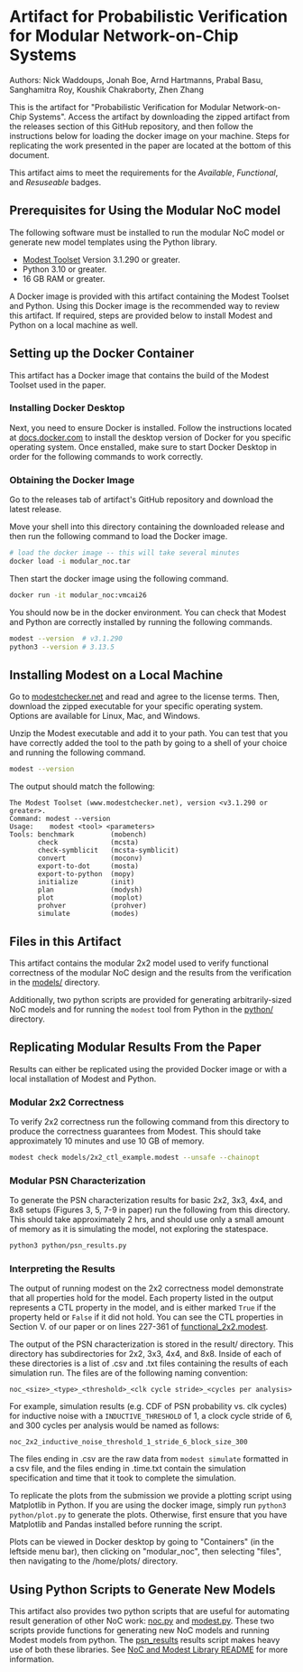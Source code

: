 # Artifact for Probabilistic Verification for Modular Network-on-Chip Systems

Authors: Nick Waddoups, Jonah Boe, Arnd Hartmanns, Prabal Basu, Sanghamitra Roy,
Koushik Chakraborty, Zhen Zhang

This is the artifact for "Probabilistic Verification for Modular Network-on-Chip
Systems". Access the artifact by downloading the zipped artifact from the releases
section of this GitHub repository, and then follow the instructions below for loading
the docker image on your machine. Steps for replicating the work presented in the paper
are located at the bottom of this document.

This artifact aims to meet the requirements for the _Available_, _Functional_, and
_Resuseable_ badges.

## Prerequisites for Using the Modular NoC model

The following software must be installed to run the modular NoC model or generate
new model templates using the Python library.

- [Modest Toolset](https://www.modestchecker.net/) Version 3.1.290 or greater.
- Python 3.10 or greater.
- 16 GB RAM or greater.

A Docker image is provided with this artifact containing the Modest Toolset and
Python. Using this Docker image is the recommended way to review this artifact.
If required, steps are provided below to install Modest and Python on a local
machine as well.

## Setting up the Docker Container

This artifact has a Docker image that contains the build of the Modest Toolset used in
the paper.

### Installing Docker Desktop

Next, you need to ensure Docker is installed. Follow the instructions located at
[docs.docker.com](https://docs.docker.com/desktop/) to install the desktop version of
Docker for you specific operating system. Once enstalled, make sure to start Docker
Desktop in order for the following commands to work correctly.

### Obtaining the Docker Image

Go to the releases tab of artifact's GitHub repository and download the latest release.

Move your shell into this directory containing the downloaded release and then
run the following command to load the Docker image.

```sh
# load the docker image -- this will take several minutes
docker load -i modular_noc.tar
```

Then start the docker image using the following command.

```sh
docker run -it modular_noc:vmcai26
```

You should now be in the docker environment. You can check that Modest and Python are
correctly installed by running the following commands.

```sh
modest --version  # v3.1.290
python3 --version # 3.13.5
```

## Installing Modest on a Local Machine

Go to [modestchecker.net](https://www.modestchecker.net/Downloads/) and read and
agree to the license terms. Then, download the zipped executable for your specific
operating system. Options are available for Linux, Mac, and Windows.

Unzip the Modest executable and add it to your path. You can test that you have
correctly added the tool to the path by going to a shell of your choice and
running the following command.

```sh
modest --version
```

The output should match the following:

```text
The Modest Toolset (www.modestchecker.net), version <v3.1.290 or greater>.
Command: modest --version
Usage:    modest <tool> <parameters>
Tools: benchmark         (mobench)
       check             (mcsta)
       check-symblicit   (mcsta-symblicit)
       convert           (moconv)
       export-to-dot     (mosta)
       export-to-python  (mopy)
       initialize        (init)
       plan              (modysh)
       plot              (moplot)
       prohver           (prohver)
       simulate          (modes)
```

## Files in this Artifact

This artifact contains the modular 2x2 model used to verify functional correctness of the
modular NoC design and the results from the verification in the [models/](./models/)
directory.

Additionally, two python scripts are provided for generating arbitrarily-sized NoC models
and for running the `modest` tool from Python in the [python/](./python/) directory.

## Replicating Modular Results From the Paper

Results can either be replicated using the provided Docker image or with a local
installation of Modest and Python.

### Modular 2x2 Correctness

To verify 2x2 correctness run the following command from this directory to produce the
correctness guarantees from Modest. This should take approximately 10 minutes and use
10 GB of memory.

```sh
modest check models/2x2_ctl_example.modest --unsafe --chainopt
```

### Modular PSN Characterization

To generate the PSN characterization results for basic 2x2, 3x3, 4x4, and 8x8 setups (Figures 3,
5, 7-9 in paper) run the following from this directory. This should take approximately 2 hrs,
and should use only a small amount of memory as it is simulating the model, not exploring the
statespace.

```sh
python3 python/psn_results.py
```

### Interpreting the Results

The output of running modest on the 2x2 correctness model demonstrate that all properties hold
for the model. Each property listed in the output represents a CTL property in the model, and
is either marked `True` if the property held or `False` if it did not hold. You can see the CTL
properties in Section V. of our paper or on lines 227-361 of
[functional_2x2.modest](models/functional_2x2.modest).

The output of the PSN characterization is stored in the result/ directory. This directory has
subdirectories for 2x2, 3x3, 4x4, and 8x8. Inside of each of these directories is a list of .csv
and .txt files containing the results of each simulation run. The files are of the following
naming convention:

```text
noc_<size>_<type>_<threshold>_<clk cycle stride>_<cycles per analysis>
```

For example, simulation results (e.g. CDF of PSN probability vs. clk cycles) for inductive noise
with a `INDUCTIVE_THRESHOLD` of 1, a clock cycle stride of 6, and 300 cycles per analysis would
be named as follows:

```text
noc_2x2_inductive_noise_threshold_1_stride_6_block_size_300
```

The files ending in .csv are the raw data from `modest simulate` formatted in a csv file, and the
files ending in .time.txt contain the simulation specification and time that it took to complete
the simulation.

To replicate the plots from the submission we provide a plotting script using Matplotlib in Python.
If you are using the docker image, simply run `python3 python/plot.py` to generate the plots.
Otherwise, first ensure that you have Matplotlib and Pandas installed before running the script.

Plots can be viewed in Docker desktop by going to "Containers" (in the leftside menu bar), then clicking
on "modular_noc", then selecting "files", then navigating to the /home/plots/ directory.

## Using Python Scripts to Generate New Models

This artifact also provides two python scripts that are useful for automating result generation of
other NoC work: [noc.py](./python/noc.py) and [modest.py](./python/modest.py). These two scripts
provide functions for generating new NoC models and running Modest models from python. The
[psn_results](./python/psn_results.py) results script makes heavy use of both these libraries.
See [NoC and Modest Library README](./python/README.md) for more information.

